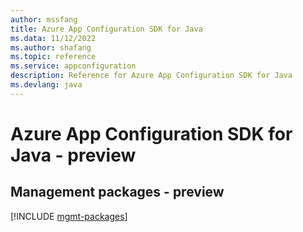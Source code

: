 ```yaml
---
author: mssfang
title: Azure App Configuration SDK for Java
ms.data: 11/12/2022
ms.author: shafang
ms.topic: reference
ms.service: appconfiguration
description: Reference for Azure App Configuration SDK for Java
ms.devlang: java
---
```

# Azure App Configuration SDK for Java - preview

## Management packages - preview
[!INCLUDE [mgmt-packages](app-configuration-mgmt-index.md)]